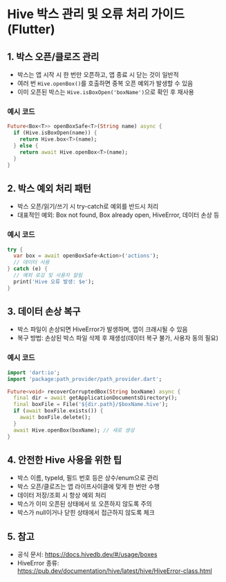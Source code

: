 # Hive 박스 관리 및 오류 처리 가이드 (Flutter)

## 1. 박스 오픈/클로즈 관리

-   박스는 앱 시작 시 한 번만 오픈하고, 앱 종료 시 닫는 것이 일반적
-   여러 번 `Hive.openBox()`를 호출하면 중복 오픈 예외가 발생할 수 있음
-   이미 오픈된 박스는 `Hive.isBoxOpen('boxName')`으로 확인 후 재사용

### 예시 코드

```dart
Future<Box<T>> openBoxSafe<T>(String name) async {
  if (Hive.isBoxOpen(name)) {
    return Hive.box<T>(name);
  } else {
    return await Hive.openBox<T>(name);
  }
}
```

## 2. 박스 예외 처리 패턴

-   박스 오픈/읽기/쓰기 시 try-catch로 예외를 반드시 처리
-   대표적인 예외: Box not found, Box already open, HiveError, 데이터 손상 등

### 예시 코드

```dart
try {
  var box = await openBoxSafe<Action>('actions');
  // 데이터 사용
} catch (e) {
  // 예외 로깅 및 사용자 알림
  print('Hive 오류 발생: $e');
}
```

## 3. 데이터 손상 복구

-   박스 파일이 손상되면 HiveError가 발생하며, 앱이 크래시될 수 있음
-   복구 방법: 손상된 박스 파일 삭제 후 재생성(데이터 복구 불가, 사용자 동의 필요)

### 예시 코드

```dart
import 'dart:io';
import 'package:path_provider/path_provider.dart';

Future<void> recoverCorruptedBox(String boxName) async {
  final dir = await getApplicationDocumentsDirectory();
  final boxFile = File('${dir.path}/$boxName.hive');
  if (await boxFile.exists()) {
    await boxFile.delete();
  }
  await Hive.openBox(boxName); // 새로 생성
}
```

## 4. 안전한 Hive 사용을 위한 팁

-   박스 이름, typeId, 필드 번호 등은 상수/enum으로 관리
-   박스 오픈/클로즈는 앱 라이프사이클에 맞게 한 번만 수행
-   데이터 저장/조회 시 항상 예외 처리
-   박스가 이미 오픈된 상태에서 또 오픈하지 않도록 주의
-   박스가 null이거나 닫힌 상태에서 접근하지 않도록 체크

## 5. 참고

-   공식 문서: https://docs.hivedb.dev/#/usage/boxes
-   HiveError 종류: https://pub.dev/documentation/hive/latest/hive/HiveError-class.html
